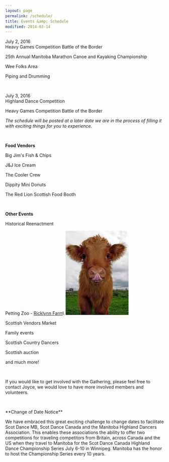 ```yaml
---
layout: page
permalink: /schedule/
title: Events &amp; Schedule
modified: 2014-03-14
---
```


<div class="pagination" markdown="1">

<div class="entry-title">July 2, 2016</div>
Heavy Games Competition Battle of the Border

25th Annual Manitoba Marathon Canoe and Kayaking Championship

Wee Folks Area

Piping and Drumming

&nbsp;

<div class="entry-title">July 3, 2016</div>
Highland Dance Competition

Heavy Games Competition Battle of the Border

*The schedule will be posted at a later date we are in the process of
filling it with exciting things for you to experience.*

&nbsp;

**Food Vendors**

Big Jim's Fish & Chips

J&J Ice Cream

The Cooler Crew

Dippity Mini Donuts

The Red Lion Scottish Food Booth

&nbsp;


**Other Events**

Historical Reenactment

Petting Zoo - <a href="http://www.ricklynfarm.com">Ricklynn Farm</a>\\
<a href="http://www.ricklynfarm.com">![Alt Cure Highland Coo](/images/cute-highland-cow.jpg)</a>

Scottish Vendors Market

Family events

Scottish Country Dancers

Scottish auction

and much more!

&nbsp;

If you would like to get involved with the Gathering, please feel free to contact Joyce, we would love to have more involved members and volunteers.

&nbsp;


<div id="date-change"></div>
**Change of Date Notice**

We have embraced this great exciting challenge to change dates to facilitate
Scot Dance MB, Scot Dance Canada and the Manitoba Highland Dancers Association.
This enables these associations the ability to offer two competitions for
traveling competitors from Britain, across Canada and the US when they travel to
Manitoba for the Scot Dance Canada Highland Dance Championship Series  July 6-10
in Winnipeg.   Manitoba has the honor to host the Championship Series every 10
years.
</div>
